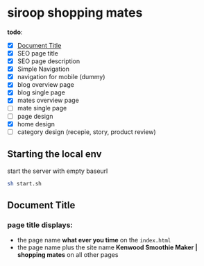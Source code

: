 # siroop shopping mates

**todo**:
* [x] [Document Title](#page-title-displays)
* [x] SEO page title
* [x] SEO page description
* [x] Simple Navigation
* [x] navigation for mobile (dummy)
* [x] blog overview page
* [x] blog single page
* [x] mates overview page
* [ ] mate single page
* [ ] page design
* [x] home design
* [ ] category design (recepie, story, product review)

## Starting the local env

start the server with empty baseurl
```bash
sh start.sh
```

## Document Title

### page title displays:
+ the page name **what ever you time** on the `index.html`
+ the page name plus the site name **Kenwood Smoothie Maker | shopping mates** on all other pages
